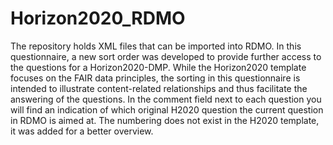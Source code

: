 # Horizon2020_RDMO
The repository holds XML files that can be imported into RDMO. In this questionnaire, a new sort order was developed to provide further access to the questions for a Horizon2020-DMP. While the Horizon2020 template focuses on the FAIR data principles, the sorting in this questionnaire is intended to illustrate content-related relationships and thus facilitate the answering of the questions. In the comment field next to each question you will find an indication of which original H2020 question the current question in RDMO is aimed at. The numbering does not exist in the H2020 template, it was added for a better overview.
